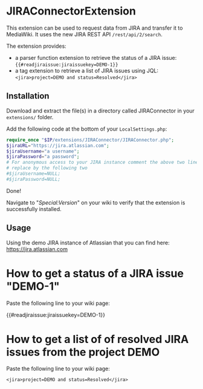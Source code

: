 JIRAConnectorExtension
======================

This extension can be used to request data from JIRA and transfer it to MediaWiki. It uses the new JIRA REST API `/rest/api/2/search`.

The extension provides:
* a parser function extension to retrieve the status of a JIRA issue: 
`{{#readjiraissue:jiraissuekey=DEMO-1}}`
* a tag extension to retrieve a list of JIRA issues using JQL: 
`<jira>project=DEMO and status=Resolved</jira>`

## Installation
Download and extract the file(s) in a directory called JIRAConnector in your `extensions/` folder. 

Add the following code at the bottom of your `LocalSettings.php`:
```php
require_once "$IP/extensions/JIRAConnector/JIRAConnector.php";
$jiraURL="https://jira.atlassian.com";
$jiraUsername="a username";
$jiraPassword="a password";
# For anonymous access to your JIRA instance comment the above two lines and
# replace by the following two
#$jiraUsername=NULL;
#$jiraPassword=NULL;
```
Done! 

Navigate to "*Special:Version*" on your wiki to verify that the extension is successfully installed.

## Usage

Using the demo JIRA instance of Atlassian that you can find here: https://jira.atlassian.com

# How to get a status of a JIRA issue "DEMO-1"
Paste the following line to your wiki page:

{{#readjiraissue:jiraissuekey=DEMO-1}}

# How to get a list of of resolved JIRA issues from the project DEMO
Paste the following line to your wiki page:

`<jira>project=DEMO and status=Resolved</jira>`
